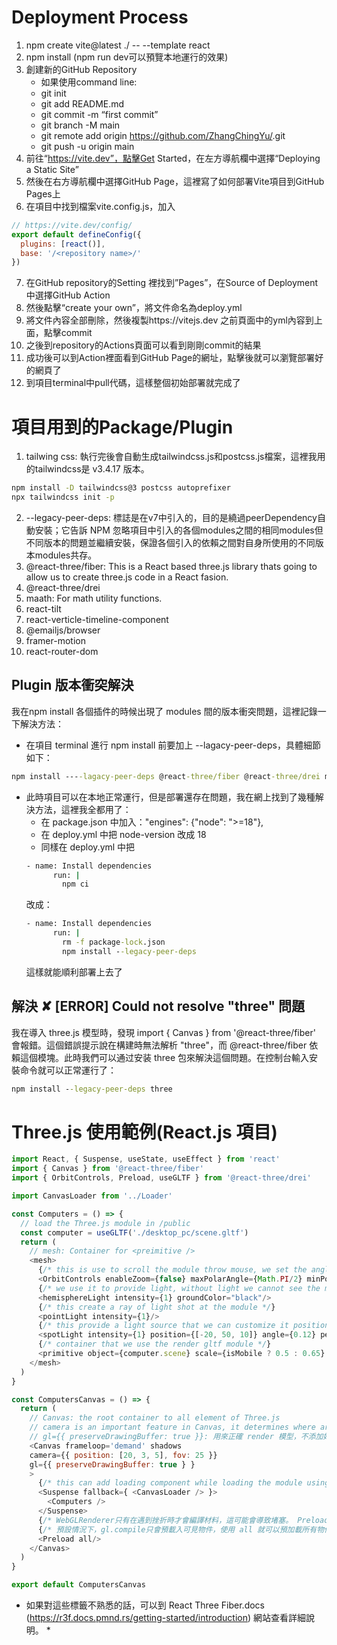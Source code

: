 # Deployment Process
1. npm create vite@latest ./ -- --template react
2. npm install (npm run dev可以預覽本地運行的效果)
3. 創建新的GitHub Repository
    - 如果使用command line:
    - git init
    - git add README.md
    - git commit -m “first commit”
    - git branch -M main
    - git remote add origin https://github.com/ZhangChingYu/<repository name>.git
    - git push -u origin main
4. 前往“https://vite.dev”，點擊Get Started，在左方導航欄中選擇“Deploying a Static Site”
5. 然後在右方導航欄中選擇GitHub Page，這裡寫了如何部署Vite項目到GitHub Pages上
6. 在項目中找到檔案vite.config.js，加入
``` js
// https://vite.dev/config/
export default defineConfig({
  plugins: [react()],
  base: '/<repository name>/'
})
```
7. 在GitHub repository的Setting 裡找到”Pages”，在Source of Deployment中選擇GitHub Action
8. 然後點擊“create your own”，將文件命名為deploy.yml
9. 將文件內容全部刪除，然後複製https://vitejs.dev 之前頁面中的yml內容到上面，點擊commit
10. 之後到repository的Actions頁面可以看到剛剛commit的結果
11. 成功後可以到Action裡面看到GitHub Page的網址，點擊後就可以瀏覽部署好的網頁了
12. 到項目terminal中pull代碼，這樣整個初始部署就完成了

# 項目用到的Package/Plugin
1. tailwing css: 執行完後會自動生成tailwindcss.js和postcss.js檔案，這裡我用的tailwindcss是 v3.4.17 版本。
``` cmd
npm install -D tailwindcss@3 postcss autoprefixer
npx tailwindcss init -p
```
2. --legacy-peer-deps: 標誌是在v7中引入的，目的是繞過peerDependency自動安裝；它告訴 NPM 忽略項目中引入的各個modules之間的相同modules但不同版本的問題並繼續安裝，保證各個引入的依賴之間對自身所使用的不同版本modules共存。
3. @react-three/fiber: This is a React based three.js library thats going to allow us to create three.js code in a React fasion.
4. @react-three/drei
5. maath: For math utility functions.
6. react-tilt
7. react-verticle-timeline-component
8. @emailjs/browser
9. framer-motion
10. react-router-dom
## Plugin 版本衝突解決
我在npm install 各個插件的時候出現了 modules 間的版本衝突問題，這裡記錄一下解決方法：
- 在項目 terminal 進行 npm install 前要加上 --lagacy-peer-deps，具體細節如下：
``` cmd
npm install ----lagacy-peer-deps @react-three/fiber @react-three/drei maath react-tilt react-verticle-timeline-component @emailjs/browser framer-motion react-router-dom
```
- 此時項目可以在本地正常運行，但是部署還存在問題，我在網上找到了幾種解決方法，這裡我全都用了：
  - 在 package.json 中加入："engines": {"node": ">=18"},
  - 在 deploy.yml 中把 node-version 改成 18
  - 同樣在 deploy.yml 中把
  ``` cmd
  - name: Install dependencies
        run: | 
          npm ci
  ```
  改成：
  ``` cmd
  - name: Install dependencies
        run: | 
          rm -f package-lock.json
          npm install --legacy-peer-deps
  ```
  這樣就能順利部署上去了
## 解決 ✘ [ERROR] Could not resolve "three" 問題
我在導入 three.js 模型時，發現 import { Canvas } from '@react-three/fiber' 會報錯。這個錯誤提示說在構建時無法解析 "three"，而 @react-three/fiber 依賴這個模塊。此時我們可以通过安装 three 包來解決這個問題。在控制台輸入安裝命令就可以正常運行了：
``` cmd
npm install --legacy-peer-deps three
```
# Three.js 使用範例(React.js 項目)

``` javascript
import React, { Suspense, useState, useEffect } from 'react'
import { Canvas } from '@react-three/fiber'
import { OrbitControls, Preload, useGLTF } from '@react-three/drei'

import CanvasLoader from '../Loader'

const Computers = () => {
  // load the Three.js module in /public 
  const computer = useGLTF('./desktop_pc/scene.gltf')
  return (
    // mesh: Container for <preimitive />
    <mesh>
      {/* this is use to scroll the module throw mouse, we set the angle to Math.Pi/2 so it only spins horizontally. */}
      <OrbitControls enableZoom={false} maxPolarAngle={Math.PI/2} minPolarAngle={Math.PI/2}/>
      {/* we use it to provide light, without light we cannot see the module */}
      <hemisphereLight intensity={1} groundColor="black"/>
      {/* this create a ray of light shot at the module */}
      <pointLight intensity={1}/>
      {/* this provide a light source that we can customize it position [x-position, y-position, z-position] */}
      <spotLight intensity={1} position={[-20, 50, 10]} angle={0.12} penumbra={1} castShadow/>
      {/* container that we use the render gltf module */}
      <primitive object={computer.scene} scale={isMobile ? 0.5 : 0.65} position={isMobile ? [0, -3, -2.2]:[0, -3.25, -1.5]} rotation={[-0.01, -0.2, -0.1]}/>
    </mesh>
  )
}

const ComputersCanvas = () => {
  return (
    // Canvas: the root container to all element of Three.js
    // camera is an important feature in Canvas, it determines where are we looking at the module.
    // gl={{ preserveDrawingBuffer: true }}: 用來正確 render 模型，不添加好像就沒法正常展示
    <Canvas frameloop='demand' shadows 
    camera={{ position: [20, 3, 5], fov: 25 }}
    gl={{ preserveDrawingBuffer: true } }
    >
      {/* this can add loading component while loading the module using "fallback" */}
      <Suspense fallback={ <CanvasLoader /> }>
        <Computers />
      </Suspense>
      {/* WebGLRenderer只有在遇到挫折時才會編譯材料，這可能會導致堵塞。 Preload 使用gl.compile預編譯場景，可以確保應用程式從開始就響應 */}
      {/* 預設情況下，gl.compile只會預載入可見物件，使用 all 就可以預加載所有物件 */}
      <Preload all/>
    </Canvas>
  )
}

export default ComputersCanvas
```
* 如果對這些標籤不熟悉的話，可以到 React Three Fiber.docs (https://r3f.docs.pmnd.rs/getting-started/introduction) 網站查看詳細說明。 *
